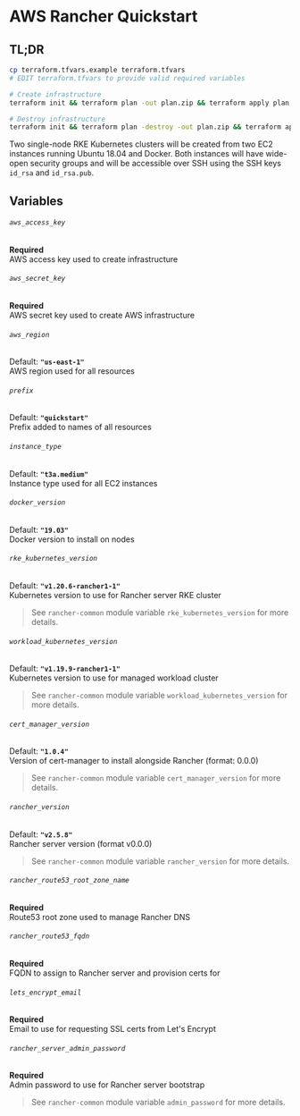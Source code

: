 # AWS Rancher Quickstart

## TL;DR
```bash
cp terraform.tfvars.example terraform.tfvars
# EDIT terraform.tfvars to provide valid required variables

# Create infrastructure
terraform init && terraform plan -out plan.zip && terraform apply plan.zip

# Destroy infrastructure
terraform init && terraform plan -destroy -out plan.zip && terraform apply plan.zip
```

Two single-node RKE Kubernetes clusters will be created from two EC2 instances running Ubuntu 18.04 and Docker.
Both instances will have wide-open security groups and will be accessible over SSH using the SSH keys
`id_rsa` and `id_rsa.pub`.

## Variables

###### `aws_access_key`
**Required**  
AWS access key used to create infrastructure

###### `aws_secret_key`
**Required**  
AWS secret key used to create AWS infrastructure

###### `aws_region`
Default: **`"us-east-1"`**  
AWS region used for all resources

###### `prefix`
Default: **`"quickstart"`**  
Prefix added to names of all resources

###### `instance_type`
Default: **`"t3a.medium"`**  
Instance type used for all EC2 instances

###### `docker_version`
Default: **`"19.03"`**  
Docker version to install on nodes

###### `rke_kubernetes_version`
Default: **`"v1.20.6-rancher1-1"`**  
Kubernetes version to use for Rancher server RKE cluster

> See `rancher-common` module variable `rke_kubernetes_version` for more details.

###### `workload_kubernetes_version`
Default: **`"v1.19.9-rancher1-1"`**  
Kubernetes version to use for managed workload cluster

> See `rancher-common` module variable `workload_kubernetes_version` for more details.

###### `cert_manager_version`
Default: **`"1.0.4"`**  
Version of cert-manager to install alongside Rancher (format: 0.0.0)

> See `rancher-common` module variable `cert_manager_version` for more details.

###### `rancher_version`
Default: **`"v2.5.8"`**  
Rancher server version (format v0.0.0)

> See `rancher-common` module variable `rancher_version` for more details.

###### `rancher_route53_root_zone_name`
**Required**  
Route53 root zone used to manage Rancher DNS

###### `rancher_route53_fqdn`
**Required**  
FQDN to assign to Rancher server and provision certs for

###### `lets_encrypt_email`
**Required**  
Email to use for requesting SSL certs from Let's Encrypt

###### `rancher_server_admin_password`
**Required**  
Admin password to use for Rancher server bootstrap

> See `rancher-common` module variable `admin_password` for more details.


